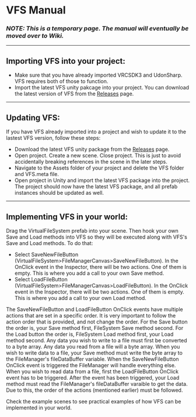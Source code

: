 # VFS Manual

### _NOTE: This is a temporary page. The manual will eventually be moved over to Wiki._
----
## Importing VFS into your project:
- Make sure that you have already imported VRCSDK3 and UdonSharp. VFS requires both of those to function.
- Import the latest VFS unity pakcage into your project. You can download the latest version of VFS from the [Releases](https://github.com/Demkeys/VirtualFileSystem/releases) page. 
----
## Updating VFS:
If you have VFS already imported into a project and wish to update it to the lastest VFS version, follow these steps:
- Download the latest VFS unity package from the [Releases](https://github.com/Demkeys/VirtualFileSystem/releases) page.
- Open project. Create a new scene. Close project. This is just to avoid accidentally breaking references in the scene in the later steps.
- Navigate to the Assets folder of your project and delete the VFS folder and VFS.meta file. 
- Open project in Unity and import the latest VFS package into the project. The project should now have the latest VFS package, and all prefab instances should be updated as well.
----
## Implementing VFS in your world:

Drag the VirtualFileSystem prefab into your scene. Then hook your own Save and Load methods into VFS so they will be executed along with VFS's Save and Load methods. To do that:
- Select SaveNewFileButton (VirtualFileSystem>FileManagerCanvas>SaveNewFileButton). In the OnClick event in the Inspector, there will be two actions. One of them is empty. This is where you add a call to your own Save method. 
- Select LoadFileButton (VirtualFileSystem>FileManagerCanvas>LoadFileButton). In the OnClick event in the Inspector, there will be two actions. One of them is empty. This is where you add a call to your own Load method. 

The SaveNewFileButton and LoadFileButton OnClick events have multiple actions that are set in a specific order. It is very important to follow the action order that is provided, and not change the order. For the Save button the order is, your Save method first, FileSystem Save method second. For the Load button the order is, FileSystem Load method first, your Load method second. 
Any data you wish to write to a file must first be converted to a byte array. Any data you read from a file will a byte array. 
When you wish to write data to a file, your Save method must write the byte array to the FileManager's fileDataBuffer variable. When the SaveNewFileButton OnClick event is triggered the FileManager will handle everything else.
When you wish to read data from a file, first the LoadFileButton OnClick event has to be triggered. After the event has been triggered, your Load method must read the FileManager's fileDataBuffer varaible to get the data.
Due to this, the order of the actions (mentioned earlier) must be followed.

Check the example scenes to see practical examples of how VFS can be implemented in your world.
